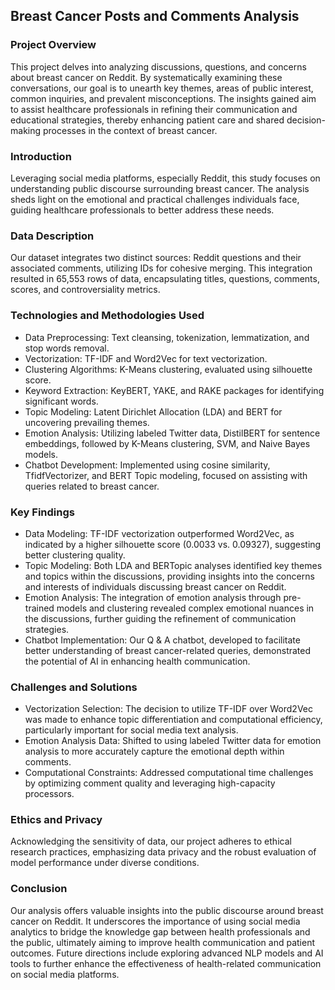 ## Breast Cancer Posts and Comments Analysis

### Project Overview
This project delves into analyzing discussions, questions, and concerns about breast cancer on Reddit. By systematically examining these conversations, our goal is to unearth key themes, areas of public interest, common inquiries, and prevalent misconceptions. The insights gained aim to assist healthcare professionals in refining their communication and educational strategies, thereby enhancing patient care and shared decision-making processes in the context of breast cancer.

### Introduction
Leveraging social media platforms, especially Reddit, this study focuses on understanding public discourse surrounding breast cancer. The analysis sheds light on the emotional and practical challenges individuals face, guiding healthcare professionals to better address these needs.

### Data Description
Our dataset integrates two distinct sources: Reddit questions and their associated comments, utilizing IDs for cohesive merging. This integration resulted in 65,553 rows of data, encapsulating titles, questions, comments, scores, and controversiality metrics.

### Technologies and Methodologies Used
- Data Preprocessing: Text cleansing, tokenization, lemmatization, and stop words removal.
- Vectorization: TF-IDF and Word2Vec for text vectorization.
- Clustering Algorithms: K-Means clustering, evaluated using silhouette score.
- Keyword Extraction: KeyBERT, YAKE, and RAKE packages for identifying significant words.
- Topic Modeling: Latent Dirichlet Allocation (LDA) and BERT for uncovering prevailing themes.
- Emotion Analysis: Utilizing labeled Twitter data, DistilBERT for sentence embeddings, followed by K-Means clustering, SVM, and Naive Bayes models.
- Chatbot Development: Implemented using cosine similarity, TfidfVectorizer, and BERT Topic modeling, focused on assisting with queries related to breast cancer.

### Key Findings
- Data Modeling: TF-IDF vectorization outperformed Word2Vec, as indicated by a higher silhouette score (0.0033 vs. 0.09327), suggesting better clustering quality.
- Topic Modeling: Both LDA and BERTopic analyses identified key themes and topics within the discussions, providing insights into the concerns and interests of individuals discussing breast cancer on Reddit.
- Emotion Analysis: The integration of emotion analysis through pre-trained models and clustering revealed complex emotional nuances in the discussions, further guiding the refinement of communication strategies.
- Chatbot Implementation: Our Q & A chatbot, developed to facilitate better understanding of breast cancer-related queries, demonstrated the potential of AI in enhancing health communication.

### Challenges and Solutions
- Vectorization Selection: The decision to utilize TF-IDF over Word2Vec was made to enhance topic differentiation and computational efficiency, particularly important for social media text analysis.
- Emotion Analysis Data: Shifted to using labeled Twitter data for emotion analysis to more accurately capture the emotional depth within comments.
- Computational Constraints: Addressed computational time challenges by optimizing comment quality and leveraging high-capacity processors.

### Ethics and Privacy
Acknowledging the sensitivity of data, our project adheres to ethical research practices, emphasizing data privacy and the robust evaluation of model performance under diverse conditions.

### Conclusion
Our analysis offers valuable insights into the public discourse around breast cancer on Reddit. It underscores the importance of using social media analytics to bridge the knowledge gap between health professionals and the public, ultimately aiming to improve health communication and patient outcomes. Future directions include exploring advanced NLP models and AI tools to further enhance the effectiveness of health-related communication on social media platforms.
